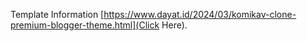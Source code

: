 Template Information [https://www.dayat.id/2024/03/komikav-clone-premium-blogger-theme.html](Click Here).